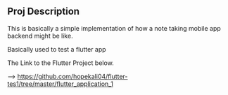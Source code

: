 ## Proj Description

This is basically a simple implementation of how a note taking mobile app backend might be like.

Basically used to test a flutter app

The Link to the Flutter Project below.

--> https://github.com/hopekali04/flutter-tes1/tree/master/flutter_application_1
